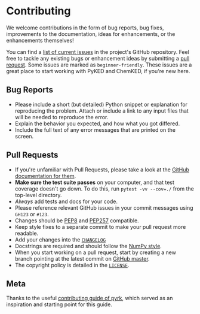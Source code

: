 # Contributing

We welcome contributions in the form of bug reports, bug fixes, improvements to the documentation, ideas for enhancements, or the enhancements themselves!

You can find a [list of current issues](https://github.com/bryanwweber/thermostate/issues) in the project's GitHub repository. Feel free to tackle any existing bugs or enhancement ideas by submitting a [pull request](https://github.com/bryanwweber/thermostate/pulls). Some issues are marked as `beginner-friendly`. These issues are a great place to start working with PyKED and ChemKED, if you're new here.

## Bug Reports

 * Please include a short (but detailed) Python snippet or explanation for reproducing the problem. Attach or include a link to any input files that will be needed to reproduce the error.
 * Explain the behavior you expected, and how what you got differed.
 * Include the full text of any error messages that are printed on the screen.

## Pull Requests

 * If you're unfamiliar with Pull Requests, please take a look at the [GitHub documentation for them](https://help.github.com/articles/proposing-changes-to-a-project-with-pull-requests/).
 * **Make sure the test suite passes** on your computer, and that test coverage doesn't go down. To do this, run `pytest -vv --cov=./` from the top-level directory.
 * *Always* add tests and docs for your code.
 * Please reference relevant GitHub issues in your commit messages using `GH123` or `#123`.
 * Changes should be [PEP8](https://www.python.org/dev/peps/pep-0008/) and [PEP257](https://www.python.org/dev/peps/pep-0257/) compatible.
 * Keep style fixes to a separate commit to make your pull request more readable.
 * Add your changes into the [`CHANGELOG`](https://github.com/bryanwweber/thermostate/blob/master/CHANGELOG.md)
 * Docstrings are required and should follow the [NumPy style](https://sphinxcontrib-napoleon.readthedocs.io/en/latest/example_numpy.html).
 * When you start working on a pull request, start by creating a new branch pointing at the latest commit on [GitHub master](https://github.com/bryanwweber/thermostate/tree/master).
 * The copyright policy is detailed in the [`LICENSE`](https://github.com/bryanwweber/thermostate/blob/master/LICENSE).

## Meta

Thanks to the useful [contributing guide of pyrk](https://github.com/pyrk/pyrk/blob/master/CONTRIBUTING.md), which served as an inspiration and starting point for this guide.
